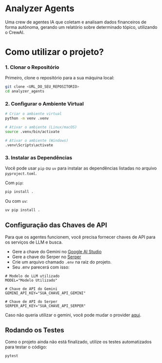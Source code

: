 # Analyzer Agents 

Uma crew de agentes IA que coletam e analisam dados financeiros de forma autônoma, gerando um relatório sobre determinado tópico, utilizando o CrewAI.

# Como utilizar o projeto? 

### 1. Clonar o Repositório

Primeiro, clone o repositório para a sua máquina local:

```bash
git clone <URL_DO_SEU_REPOSITORIO>
cd analyzer_agents
```

### 2. Configurar o Ambiente Virtual


```bash
# Criar o ambiente virtual
python -m venv .venv

# Ativar o ambiente (Linux/macOS)
source .venv/bin/activate

# Ativar o ambiente (Windows)
.venv\Scripts\activate
```

### 3. Instalar as Dependências

Você pode usar `pip` ou `uv` para instalar as dependências listadas no arquivo `pyproject.toml`.

Com `pip`:
```bash
pip install .
```

Ou com `uv`:
```bash
uv pip install .
```


## Configuração das Chaves de API

Para que os agentes funcionem, você precisa fornecer chaves de API para os serviços de LLM e busca.

- Gere a chave do Gemini no [Google AI Studio ](https://aistudio.google.com/app/u/1/)
- Gere a chave do Serper no [Serper](https://serper.dev/)
- Crie um arquivo chamado `.env` na raiz do projeto.
- Seu .env parecerá com isso: 

```env
# Modelo de LLM utilizado
MODEL="Modelo Utilizado"

# Chave de API do Gemini
GEMINI_API_KEY="SUA_CHAVE_API_GEMINI"

# Chave de API do Serper
SERPER_API_KEY="SUA_CHAVE_API_SERPER"
```

Caso não queria utilizar o gemini, você pode mudar o provider [aqui](https://bulldogjob.com/news/449-how-to-write-a-good-readme-for-your-github-project).


## Rodando os Testes

Como o projeto ainda não está finalizado, utilize os testes automatizados para testar o código:

```bash
pytest
```
